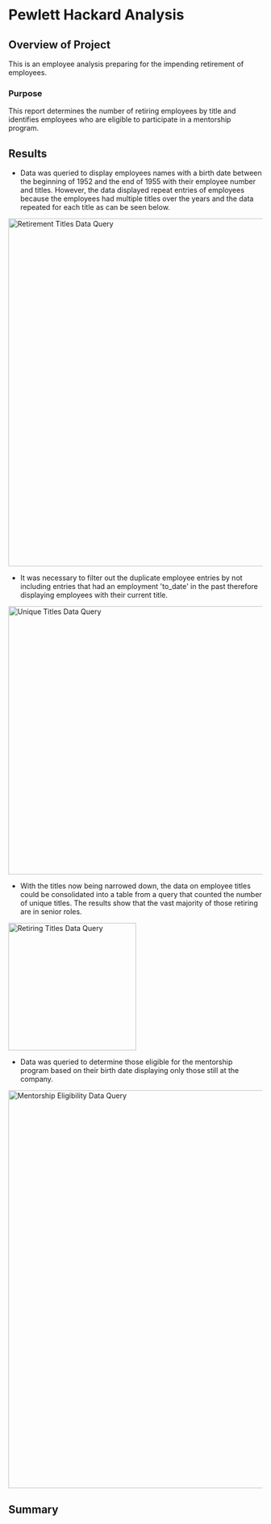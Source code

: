 # Pewlett Hackard Analysis
## Overview of Project
This is an employee analysis preparing for the impending retirement of employees.
### Purpose
This report determines the number of retiring employees by title and identifies employees who are eligible to participate in a mentorship program.

## Results
* Data was queried to display employees names with a birth date between the beginning of 1952 and the end of 1955 with their employee number and titles. However, the data displayed repeat entries of employees because the employees had multiple titles over the years and the data repeated for each title as can be seen below.
<img width="690" alt="Retirement Titles Data Query" src="https://user-images.githubusercontent.com/96451672/154732751-613ae05a-1674-4549-b000-b0b490fb16ee.png">

* It was necessary to filter out the duplicate employee entries by not including entries that had an employment 'to_date' in the past therefore displaying employees with their current title.
<img width="532" alt="Unique Titles Data Query" src="https://user-images.githubusercontent.com/96451672/154733482-a97b8c28-4252-4ef5-81b0-23bdb7afd315.png">

* With the titles now being narrowed down, the data on employee titles could be consolidated into a table from a query that counted the number of unique titles. The results show that the vast majority of those retiring are in senior roles.
<img width="253" alt="Retiring Titles Data Query" src="https://user-images.githubusercontent.com/96451672/154734972-7bcb20c9-7e4c-471a-a783-e974a71c9cc8.png">

* Data was queried to determine those eligible for the mentorship program based on their birth date displaying only those still at the company.
<img width="789" alt="Mentorship Eligibility Data Query" src="https://user-images.githubusercontent.com/96451672/154737324-1abb52f2-e0be-4d4e-b662-83dc496a3b19.png">

## Summary
